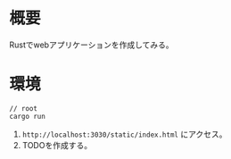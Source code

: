 # 概要
Rustでwebアプリケーションを作成してみる。

# 環境
```
// root
cargo run
```

1. `http://localhost:3030/static/index.html` にアクセス。
2. TODOを作成する。